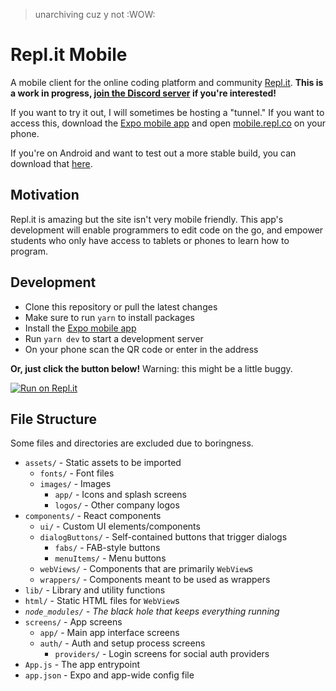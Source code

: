 > unarchiving cuz y not :WOW:
# Repl.it Mobile

A mobile client for the online coding platform and community [Repl.it](https://repl.it/). **This is a work in progress, [join the Discord server](https://discord.gg/sVxJJZA) if you're interested!**

If you want to try it out, I will sometimes be hosting a "tunnel." If you want to access this, download the [Expo mobile app](https://expo.io/tools#client) and open [mobile.repl.co](https://mobile.repl.co/) on your phone.

If you're on Android and want to test out a more stable build, you can download that [here](https://mobile.repl.co/download.html).

## Motivation

Repl.it is amazing but the site isn't very mobile friendly. This app's development will enable programmers to edit code on the go, and empower students who only have access to tablets or phones to learn how to program.

## Development

- Clone this repository or pull the latest changes
- Make sure to run `yarn` to install packages
- Install the [Expo mobile app](https://expo.io/tools#client)
- Run `yarn dev` to start a development server
- On your phone scan the QR code or enter in the address

**Or, just click the button below!** Warning: this might be a little buggy.

[![Run on Repl.it](https://repl.it/badge/github/kognise/repl.it-mobile)](https://repl.it/github/kognise/repl.it-mobile)

## File Structure

Some files and directories are excluded due to boringness.

- `assets/` - Static assets to be imported
  - `fonts/` - Font files
  - `images/` - Images
    - `app/` - Icons and splash screens
    - `logos/` - Other company logos
- `components/` - React components
  - `ui/` - Custom UI elements/components
  - `dialogButtons/` - Self-contained buttons that trigger dialogs
    - `fabs/` - FAB-style buttons
    - `menuItems/` - Menu buttons
  - `webViews/` - Components that are primarily `WebView`s
  - `wrappers/` - Components meant to be used as wrappers
- `lib/` - Library and utility functions
- `html/` - Static HTML files for `WebView`s
- *`node_modules/`  - The black hole that keeps everything running*
- `screens/` - App screens
  - `app/` - Main app interface screens
  - `auth/` - Auth and setup process screens
    - `providers/` - Login screens for social auth providers
- `App.js` - The app entrypoint
- `app.json` - Expo and app-wide config file
